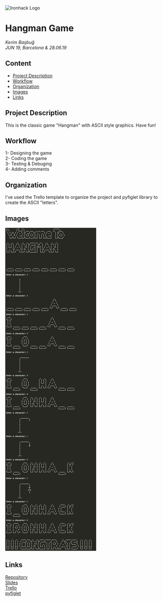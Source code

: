 <img src="https://bit.ly/2VnXWr2" alt="Ironhack Logo" width="100"/>

# Hangman Game
*Kerim Başbuğ*  
*JUN 19, Barcelona & 28.06.19*

## Content
- [Project Description](#project-description)
- [Workflow](#workflow)
- [Organization](#organization)
- [Images](#images)
- [Links](#links)

<a name="project-description"></a>

## Project Description

This is the classic game "Hangman" with ASCII style graphics. Have fun! 

<a name="workflow"></a>

## Workflow

1- Designing the game  
2- Coding the game  
3- Testing & Debuging   
4- Adding comments
<a name="organization"></a>

## Organization

I've used the Trello template to organize the project and pyfiglet library to create the ASCII "letters".

<a name="links"></a>

## Images

<img src="https://github.com/kerimbasbug/Project-Week-1-Build-Your-Own-Game/blob/master/images/merged_images.jpg">

## Links

[Repository](https://github.com/)  
[Slides](https://docs.google.com/presentation/d/1m9l4JxVje9cIzi5-FbxIHr7mIOB7wwdKWK00VFID6UM/edit?usp=sharing)  
[Trello](https://trello.com/b/tDXkO3sF/hangman)  
[pyfiglet](https://github.com/pwaller/pyfiglet)
